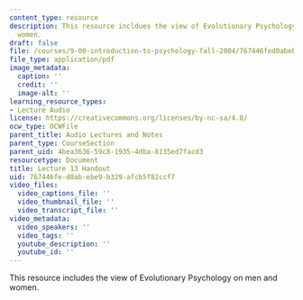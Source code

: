 ```yaml
---
content_type: resource
description: This resource incldues the view of Evolutionary Psychology on men and
  women.
draft: false
file: /courses/9-00-introduction-to-psychology-fall-2004/767446fed0abebe9b329afcb5f82ccf7_h13.pdf
file_type: application/pdf
image_metadata:
  caption: ''
  credit: ''
  image-alt: ''
learning_resource_types:
- Lecture Audio
license: https://creativecommons.org/licenses/by-nc-sa/4.0/
ocw_type: OCWFile
parent_title: Audio Lectures and Notes
parent_type: CourseSection
parent_uid: 4bea3636-59c8-1935-4dba-8135ed7facd3
resourcetype: Document
title: Lecture 13 Handout
uid: 767446fe-d0ab-ebe9-b329-afcb5f82ccf7
video_files:
  video_captions_file: ''
  video_thumbnail_file: ''
  video_transcript_file: ''
video_metadata:
  video_speakers: ''
  video_tags: ''
  youtube_description: ''
  youtube_id: ''
---
```

This resource includes the view of Evolutionary Psychology on men and women.